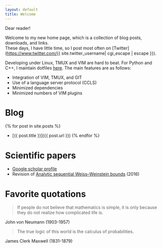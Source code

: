 ```yaml
---
layout: default 
title: Welcome 
---
```


Dear reader!

Welcome to my new home page, which is a collection of blog posts, downloads, and links.  
These days, I have little time, so I post most often on [Twitter](https://www.twitter.com/{{ site.twitter_username| cgi_escape | escape }}).

Developing under Linux, TMUX and VIM are hard to beat. For Python and C++, I maintain dotfiles [here](https://github.com/wosrediinanatour/dotfiles). The main features are as follows:
 - Integration of VIM, TMUX, and GIT
 - Use of a language server protocol (CCLS)
 - Minimized dependencies
 - Minimized numbers of VIM plugins

# Blog

{% for post in site.posts %}
 - [{{ post.title }}]({{ post.url }}) {% endfor %}

# Scientific papers

 - [Google scholar profile](https://scholar.google.com/citations?user=pv-gMRsAAAAJ&hl=de&oi=ao)
 - Revision of [Analytic sequential Weiss–Weinstein bounds](https://raw.githubusercontent.com/wosrediinanatour/wosrediinanatour.github.io/main/downloads/analyticWeissWeinsteinBoundsRevised.pdf) (2016)

# Favorite quotations

> If people do not believe that mathematics is simple,
> it is only because they do not realize how complicated life is.

John von Neumann (1903-1957)

> The true logic of this world is the calculus of probabilities.

James Clerk Maxwell (1831-1879)
 

